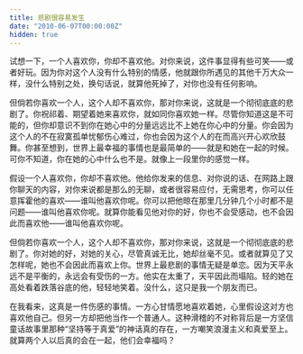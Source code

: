 ```yaml
---
title: 悲剧很容易发生
date: "2010-06-07T00:00:00Z"
hidden: true
---
```

试想一下，一个人喜欢你，你却不喜欢他。对你来说，这件事显得有些可笑——或者好玩。因为你对这个人没有什么特别的情感，他就跟你所遇见的其他千万大众一样，没什么特别之处，换句话说，就算他死掉了，对你也没有任何影响。

但倘若你喜欢一个人，这个人却不喜欢你，那对你来说，这就是一个彻彻底底的悲剧了。你祝祁着、期望着她来喜欢你，就如同你喜欢她一样。尽管你知道这是不可能的，但你却意识不到你在她心中的分量远远比不上她在你心中的分量。你会因为这个人的不在寂寞孤单忧郁伤心难过，你也会因为这个人的在而高兴开心欢欣鼓舞。你甚至想到，世界上最幸福的事情也是最简单的——就是和她在一起的时候。可你不知道，你在她的心中什么也不是。就像上一段里你的感觉一样。

假设一个人喜欢你，你却不喜欢他。他给你发来的信息、对你说的话、在网路上跟你聊天的内容，对你来说都是那么的无聊，或者很容易应付，无需思考，你可以任意挥霍他的喜欢——谁叫他喜欢你呢。你可以把他晾在那里几分钟几个小时都不是问题——谁叫他喜欢你呢。就算你能看见他对你的好，你也不会受感动，也不会因此而喜欢他——谁叫他喜欢你呢。

但倘若你喜欢一个人，这个人却不喜欢你，那对你来说，这就是一个彻彻底底的悲剧了。你对她的好，对她的关心，尽管真诚无比，她却丝毫不见。或者就算见了又怎样呢，她也不会因此而喜欢上你。世界上最悲剧的事情无疑是单恋。因为天平永远不是平衡的，永远会有受伤的一方。他实在太重了，天平因此而塌陷。轻的她在高处看着跌落谷底的他，轻轻地笑着。没什么，这只是我一个朋友而已。

在我看来，这真是一件伤感的事情。一方心甘情愿地喜欢着她，心里假设这对方也喜欢他自己。但另一方却把他当作一个普通人。这种滑稽的不对称背后是一方坚信童话故事里那种“坚持等于真爱”的神话真的存在，一方嘲笑浪漫主义和真爱至上。就算两个人以后真的会在一起，他们会幸福吗？
